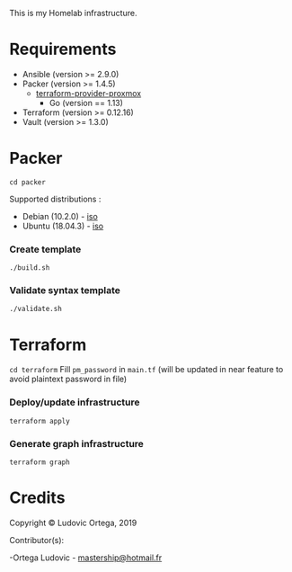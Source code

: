 This is my Homelab infrastructure.

# Requirements

- Ansible (version >= 2.9.0)
- Packer (version >= 1.4.5)
	- [terraform-provider-proxmox](https://github.com/Telmate/terraform-provider-proxmox)
		- Go (version == 1.13)
- Terraform (version >= 0.12.16)
- Vault (version >= 1.3.0)

# Packer
`cd packer`

Supported distributions :
- Debian (10.2.0) - [iso](http://cdimage.ubuntu.com/releases/18.04/release/ubuntu-18.04.3-server-amd64.iso)
- Ubuntu (18.04.3) - [iso](https://cdimage.debian.org/debian-cd/current/amd64/iso-cd/debian-10.2.0-amd64-netinst.iso)

### Create template
`./build.sh`

### Validate syntax template
`./validate.sh`

# Terraform
`cd terraform`
Fill `pm_password` in `main.tf` (will be updated in near feature to avoid plaintext password in file)

### Deploy/update infrastructure
`terraform apply`

### Generate graph infrastructure
`terraform graph`

# Credits

Copyright © Ludovic Ortega, 2019

Contributor(s):

-Ortega Ludovic - mastership@hotmail.fr